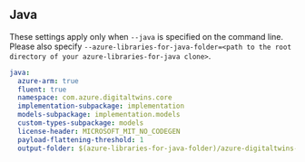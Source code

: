 ## Java

These settings apply only when `--java` is specified on the command line.
Please also specify `--azure-libraries-for-java-folder=<path to the root directory of your azure-libraries-for-java clone>`.

``` yaml $(java)
java:
  azure-arm: true
  fluent: true
  namespace: com.azure.digitaltwins.core
  implementation-subpackage: implementation
  models-subpackage: implementation.models
  custom-types-subpackage: models
  license-header: MICROSOFT_MIT_NO_CODEGEN
  payload-flattening-threshold: 1
  output-folder: $(azure-libraries-for-java-folder)/azure-digitaltwins-core
```